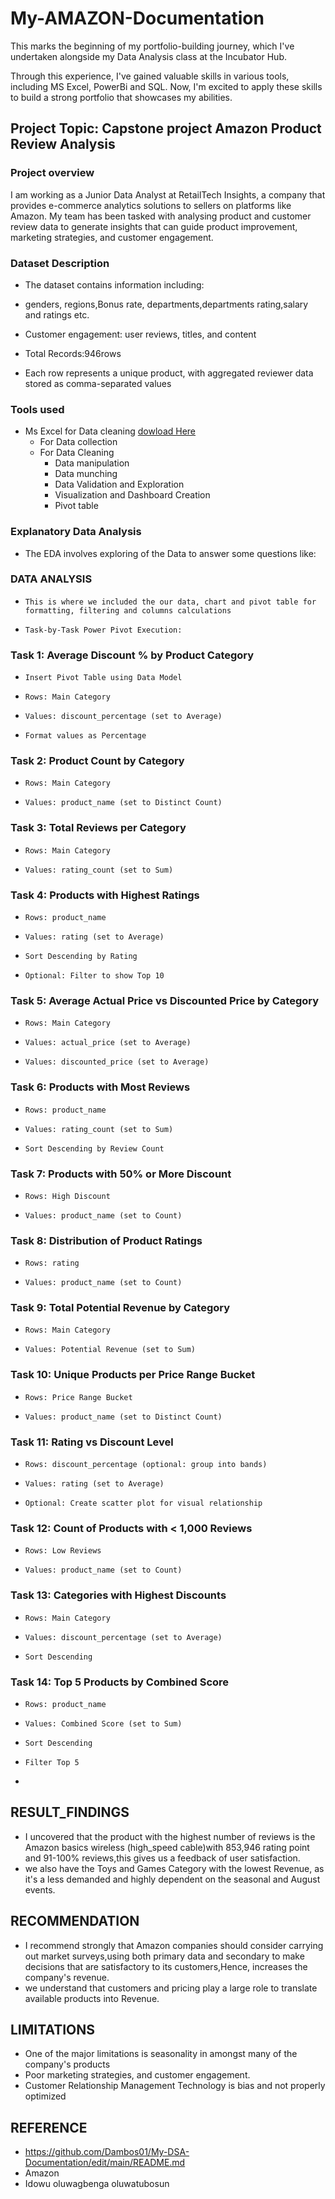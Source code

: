 # My-AMAZON-Documentation

This marks the beginning of my portfolio-building journey, which I've undertaken alongside my Data Analysis class at the Incubator Hub.  


Through this experience, I've gained valuable skills in various tools, including MS Excel, PowerBi and SQL. Now, I'm excited to apply these skills to build a strong portfolio that showcases my abilities.
## Project Topic: Capstone project Amazon Product Review Analysis
### Project overview
I am working as a Junior Data Analyst at RetailTech Insights, a company that provides e-commerce analytics solutions to sellers on platforms like Amazon. My team has been tasked with analysing product and customer review data to generate insights that can guide product improvement, marketing strategies, and customer engagement.



### Dataset Description 
-    The dataset contains information including:
-    genders, regions,Bonus rate, departments,departments rating,salary and ratings etc.

-    Customer engagement: user reviews, titles, and content

-    Total Records:946rows
-    Each row represents a unique product, with aggregated reviewer data stored as comma-separated values

### Tools used
 - Ms Excel for Data cleaning [dowload Here](Http://www.microsoft.com)
    - For Data collection
    - For Data Cleaning
       - Data manipulation
       - Data munching
       - Data Validation and Exploration
       - Visualization and Dashboard Creation
       - Pivot table 
 
   
###  Explanatory Data Analysis 
-   The EDA involves exploring of the Data to answer some questions like: 
###   DATA ANALYSIS 

  -     This is where we included the our data, chart and pivot table for formatting, filtering and columns calculations
  -     Task-by-Task Power Pivot Execution:
###   Task 1: Average Discount % by Product Category
  -     Insert Pivot Table using Data Model
  -     Rows: Main Category
  -     Values: discount_percentage (set to Average)
  -     Format values as Percentage
###   Task 2: Product Count by Category
  -     Rows: Main Category
  -     Values: product_name (set to Distinct Count)
###   Task 3: Total Reviews per Category
  -     Rows: Main Category
  -     Values: rating_count (set to Sum)
###   Task 4: Products with Highest Ratings
  -     Rows: product_name
  -     Values: rating (set to Average)
  -     Sort Descending by Rating
  -     Optional: Filter to show Top 10
###   Task 5: Average Actual Price vs Discounted Price by Category
  -     Rows: Main Category
  -     Values: actual_price (set to Average)
  -     Values: discounted_price (set to Average)
###   Task 6: Products with Most Reviews
  -     Rows: product_name
  -     Values: rating_count (set to Sum)
  -     Sort Descending by Review Count
###   Task 7: Products with 50% or More Discount
  -     Rows: High Discount
  -     Values: product_name (set to Count)
###   Task 8: Distribution of Product Ratings
  -     Rows: rating
  -     Values: product_name (set to Count)
###   Task 9: Total Potential Revenue by Category
  -     Rows: Main Category
  -     Values: Potential Revenue (set to Sum)
###   Task 10: Unique Products per Price Range Bucket
  -     Rows: Price Range Bucket
  -     Values: product_name (set to Distinct Count)
###   Task 11: Rating vs Discount Level
  -     Rows: discount_percentage (optional: group into bands)
  -     Values: rating (set to Average)
  -     Optional: Create scatter plot for visual relationship
###   Task 12: Count of Products with < 1,000 Reviews
  -     Rows: Low Reviews
  -     Values: product_name (set to Count)
###   Task 13: Categories with Highest Discounts
  -     Rows: Main Category
  -     Values: discount_percentage (set to Average)
  -     Sort Descending
###   Task 14: Top 5 Products by Combined Score
  -     Rows: product_name
  -     Values: Combined Score (set to Sum)
  -     Sort Descending
  -     Filter Top 5
  - 

  ##  RESULT_FINDINGS
  -    I uncovered that the product with the highest number of reviews is the Amazon basics wireless (high_speed cable)with 853,946 rating point and 91-100% reviews,this gives us a feedback of user satisfaction.
  -   we also have the Toys and Games Category with the lowest Revenue, as it's a less demanded and highly dependent on the seasonal and August events.

  ##  RECOMMENDATION 

  -   I recommend strongly that Amazon companies should consider carrying out market surveys,using both primary data and secondary to make decisions that are satisfactory to its customers,Hence, increases the company's revenue.
  -   we understand that customers and pricing play a large role to translate available products into Revenue.

  ##  LIMITATIONS 
  -   One of the major limitations is seasonality in amongst many of the company's products
  -   Poor marketing strategies, and customer engagement.
  -   Customer Relationship Management Technology is bias and not properly optimized  

##   REFERENCE 
 -    https://github.com/Dambos01/My-DSA-Documentation/edit/main/README.md
 -    Amazon
 -    Idowu oluwagbenga oluwatubosun 

 
